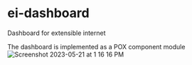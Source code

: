 # ei-dashboard
Dashboard for extensible internet

The dashboard is implemented as a POX component module
![Screenshot 2023-05-21 at 1 16 16 PM](https://github.com/XinyanHe/ei-dashboard/assets/45219781/bba3e913-92ea-405e-a79f-dcae763f57b8)
